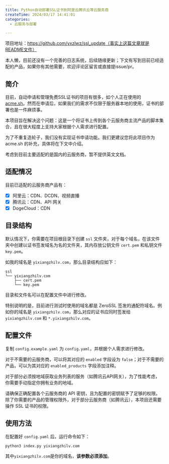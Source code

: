 ```yaml
---
title: Python自动部署SSL证书到阿里云腾讯云等云服务商
createTime: 2024/03/17 14:41:01
categories:
  - 云服务与部署

---
```


项目地址：https://github.com/yxzlwz/ssl_update（事实上这篇文章就是README文件）

本人懒，目前还没有一个完善的日志系统，后续随缘更新；下文有写到目前已经适配的产品，如果你有其他需要，欢迎评论区留言或直接提issue/pr。

## 简介

目前，自动申请和管理免费SSL证书的项目有很多，如个人正在使用的 [acme.sh](https://github.com/acmesh-official/acme.sh)。然而在申请后，如果我们的需求不仅限于服务器本地的使用，证书的部署也是一件麻烦事。

本项目旨在解决这个问题：这是一个将证书上传到各个云服务商主流产品的脚本集合，且在很大程度上支持大家根据个人需求进行配置。

为了不重复造轮子，我们没有实现证书申请功能。我们更建议您将此项目作为 acme.sh 的补充，具体将在下文中介绍。

考虑到目前主要适配的是国内的云服务商，暂不提供英文文档。

## 适配情况

目前已适配的云服务商产品有：

- [x] 阿里云：CDN、DCDN、视频直播
- [x] 腾讯云：CDN、API 网关
- [x] DogeCloud：CDN

## 目录结构

默认情况下，你需要在项目根目录下创建 `ssl` 文件夹，对于每个域名，在该文件夹中创建以证书签发域名为名的文件夹，其内存放公钥文件 `cert.pem` 和私钥文件 `key.pem`。

如我的域名是 `yixiangzhilv.com`，那么目录结构应如下：

```
ssl
└── yixiangzhilv.com
    ├── cert.pem
    └── key.pem
```

目录和文件名可以在配置文件中进行修改。

特别说明的是，目前进行测试时使用的域名都是 ZeroSSL 签发的通配符域名。例如你的域名是 `yixiangzhilv.com`，那么对应的证书应同时签发给 `yixiangzhilv.com` 和 `*.yixiangzhilv.com`。

## 配置文件

复制 `config.example.yaml` 为 `config.yaml`，并根据个人需求进行修改。

对于不需要的云服务商，可以将其对应的 `enabled` 字段设为 `false`；对于不需要的产品，可以为其对应的 `enabled_products` 字段添加注释。

对于部分必须按地域获取业务列表的服务（如腾讯云API网关），为了性能考虑，你需要手动指定你拥有业务的地域。

请确保正确配置各个云服务商的 API 密钥，且为配置的密钥赋予了足够的权限。除了你需要的产品的管理权限外，对于部分云服务商（如腾讯云），本项目还需要操作 SSL 证书的权限。

## 使用方法

在配置好 `config.yaml` 后，运行命令如下：

```bash
python3 index.py yixiangzhilv.com
```

其中`yixiangzhilv.com`是你的域名，**该参数必须添加**。
